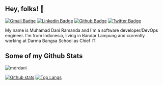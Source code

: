 ## Hey, folks! 👋
[![Gmail Badge](https://img.shields.io/badge/-muhamaddani3004@gmail.com-c14438?style=flat&logo=Gmail&logoColor=white&link=mailto:muhamaddani3004@gmail.com)](mailto:muhamaddani3004@gmail.com) 
[![Linkedin Badge](https://img.shields.io/badge/-mdrdani-0072b1?style=flat&logo=Linkedin&logoColor=white&link=https://www.linkedin.com/in/mdrdani/)](https://www.linkedin.com/in/mdanir/) [![Github Badge](https://img.shields.io/badge/-mdrdani-grey?style=flat&logo=github&logoColor=white&link=https://github.com/mdrdani/)](https://www.github.com/mdrdani/) [![Twitter Badge](https://img.shields.io/badge/-mdaniramanda-00acee?style=flat&logo=twitter&logoColor=white&link=https://twitter.com/mdaniramanda/)](https://www.twitter.com/mdaniramanda/) <p align='left'>My name is Muhamad Dani Ramanda and I'm a software developer/DevOps engineer. I'm from Indonesia, living in Bandar Lampung and currently working at Darma Bangsa School as Chief IT.</p>
## Some of my Github Stats
<p align=left> <img src=https://komarev.com/ghpvc/?username=mdrdani alt=mdrdani /> </p>

[![Github stats](https://github-readme-stats.vercel.app/api?username=mdrdani&show_icons=true&include_all_commits=true)](https://github.com/mdrdani/github-readme-stats)
[![Top Langs](https://github-readme-stats.vercel.app/api/top-langs/?username=mdrdani&layout=compact)](https://github.com/mdrdani/github-readme-stats)

